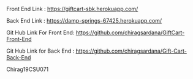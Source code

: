Front End Link : https://giftcart-sbk.herokuapp.com/

Back End Link : https://damp-springs-67425.herokuapp.com/

Git Hub Link For Front End: https://github.com/chiragsardana/GiftCart-Front-End

Git Hub Link for Back End : https://github.com/chiragsardana/Gift-Cart-Back-End 

Chirag19CSU071